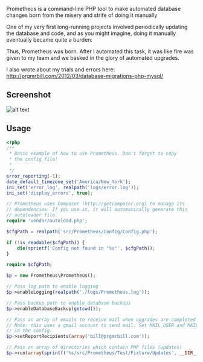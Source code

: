 Prometheus is a command-line PHP tool to make automated database changes born from the misery and strife of doing it manually

One of my very first long-running projects involved periodically updating the database and code, and as you might imagine, doing it manually eventually became quite a burden.

Thus, Prometheus was born. After I automated this task, it was like fire was given to my team and we basked in the glory of automated upgrades.

I also wrote about my trials and errors here: http://prgmrbill.com/2012/03/database-migrations-php-mysql/

Screenshot
-----
![alt text](https://github.com/prgmrbill/Prometheus/blob/master/prometheus.png?raw=true "Screenshot")

Usage
-----
```php
<?php
/**
 * Basic example of how to use Prometheus. Don't forget to copy
 * the config file!
 *
 */
error_reporting(-1);
date_default_timezone_set('America/New_York');
ini_set('error_log', realpath('logs/error.log'));
ini_set('display_errors', true);

// Prometheus uses Composer (http://getcomposer.org) to manage its
// dependencies. If you use it, it will automatically generate this
// autoloader file.
require 'vendor/autoload.php';

$cfgPath = realpath('src/Prometheus/Config/Config.php');

if (!is_readable($cfgPath)) {
    die(sprintf('Config not found in "%s"', $cfgPath));
}

require $cfgPath;

$p = new Prometheus\Prometheus();

// Pass log path to enable logging
$p->enableLogging(realpath('./logs/Prometheus.log'));  

// Pass backup path to enable database backups
$p->enableDatabaseBackup(getcwd());

// Pass an array of emails to receive mail when upgrades are completed
// Note: this uses a gmail account to send mail. Set MAIL_USER and MAIL_PASSWORD
// in the config.
$p->setReportRecipients(array('bill@prgmrbill.com'));

// Pass an array of directories which contain PHP files (updates)
$p->run(array(sprintf('%s/src/Prometheus/Test/Fixture/Updates', __DIR__)));

```


